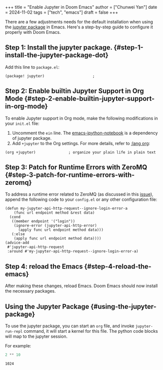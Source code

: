 +++
title = "Enable Jupyter in Doom Emacs"
author = ["Chunwei Yan"]
date = 2024-11-02
tags = ["tech", "emacs"]
draft = false
+++

There are a few adjustments needs for the default installation when using the [jupyter package](https://github.com/emacs-jupyter/jupyter) in Emacs. Here's a step-by-step guide to configure it properly with Doom Emacs.


## Step 1: Install the jupyter package. {#step-1-install-the-jupyter-package-dot}

Add this line to `package.el`:

```emacs-lisp
(package! jupyter)                      ;
```


## Step 2: Enable builtin Jupyter Support in Org Mode {#step-2-enable-builtin-jupyter-support-in-org-mode}

To enable Jupyter support in Org mode, make the following modifications in your `init.el` file:

1.  Uncomment the `ein` line. The [emacs-ipython-notebook](https://github.com/millejoh/emacs-ipython-notebook) is a dependency of jupyter package.
2.  Add `+jupyter` to the Org settings. For more details, refer to [:lang org](https://github.com/doomemacs/doomemacs/blob/5dcba2f89fa5a20c6535e15f859aaef466ce4b90/modules/lang/org/README.org#L63):

<!--listend-->

```emacs-lisp
(org +jupyter)               ; organize your plain life in plain text
```


## Step 3: Patch for Runtime Errors with ZeroMQ {#step-3-patch-for-runtime-errors-with-zeromq}

To address a runtime error related to ZeroMQ (as discussed in this [issue](https://github.com/emacs-jupyter/jupyter/issues/527#issuecomment-2391691176)), append the following code to your `config.el` or any other configuration file:

```emacs-lisp
(defun my-jupyter-api-http-request--ignore-login-error-a
    (func url endpoint method &rest data)
  (cond
   ((member endpoint '("login"))
    (ignore-error (jupyter-api-http-error)
      (apply func url endpoint method data)))
   (:else
    (apply func url endpoint method data))))
(advice-add
 #'jupyter-api-http-request
 :around #'my-jupyter-api-http-request--ignore-login-error-a)
```


## Step 4: reload the Emacs {#step-4-reload-the-emacs}

After making these changes, reload Emacs. Doom Emacs should now install the necessary packages.


## Using the Jupyter Package {#using-the-jupyter-package}

To use the jupyter package, you can start an `org` file, and invoke `jupyter-run-repl` command, it will start a kernel for this file. The python code blocks will map to the jupyter session.

For example:

```python
2 ** 10
```

```text
1024
```
